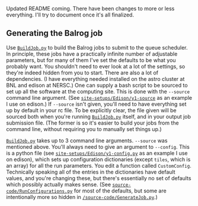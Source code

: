 Updated README coming. There have been changes to more or less everything. I'll try to document once it's all finalized.

## Generating the Balrog job

Use [```BuildJob.py```](https://github.com/suchyta1/BalrogMPI/blob/nompi/BuildJob.py) to build the Balrog jobs to submit to the queue scheduler.
In principle, these jobs have a practically infinite number of adjustable parameters, but for many of them I've set the defaults to be what you probably want.
You shouldn't need to ever look at a lot of the settings, so they're indeed hidden from you to start.
There are also a lot of dependencies. (I have everything needed installed on the astro cluster at BNL and edison at NERSC.)
One can supply a bash script to be sourced to set up all the software at the computing site.
This is done with the ```--source``` command line argument.
(See [```site-setups/Edison/y1-source```](https://github.com/suchyta1/BalrogMPI/blob/nompi/site-setups/Edison/y1-config.py) as an example I use on edison.)
If ```--source``` isn't given, you'll need to have everything set up by default in your rc file.
To be explicitly clear, the file given will be sourced both when  you're running [```BuildJob.py```](https://github.com/suchyta1/BalrogMPI/blob/nompi/BuildJob.py) itself,
and in your output job submission file. (The former is so it's easier to build your jobs from the command line, without requiring you to manually set things up.)

[```BuildJob.py```](https://github.com/suchyta1/BalrogMPI/blob/nompi/BuildJob.py) takes up to 3 command line arguments.
```--source``` was mentioned above.
You'll always need to give an argument to ```--config```. This is a python file 
(see [```site-setups/Edison/y1-config.py```](https://github.com/suchyta1/BalrogMPI/blob/nompi/site-setups/Edison/y1-config.py) as an example I use on edison), 
which sets up configuration dictionaries (except ```tiles```, which is an array) for all the run parameters. You edit a function called ```CustomConfig```.
Technically speaking all of the entries in the dictionaries have default values, and you're changing these,
but there's essentially no set of defaults which possibly actually makes sense.
(See [```source-code/RunConfigurations.py```](https://github.com/suchyta1/BalrogMPI/blob/nompi/source-code/RunConfigurations.py) for most of the defaults,
but some are intentionally more so hidden in [```/source-code/GenerateJob.py```](https://github.com/suchyta1/BalrogMPI/blob/nompi/source-code/GenerateJob.py).)
